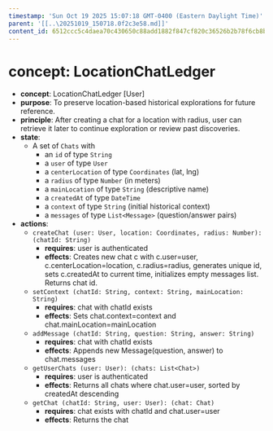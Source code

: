 ```yaml
---
timestamp: 'Sun Oct 19 2025 15:07:18 GMT-0400 (Eastern Daylight Time)'
parent: '[[..\20251019_150718.0f2c3e58.md]]'
content_id: 6512ccc5c4daea70c430650c88add1882f847cf820c36526b2b78f6cb8badb1c
---
```


# concept: LocationChatLedger

* **concept**: LocationChatLedger \[User]
* **purpose**: To preserve location-based historical explorations for future reference.
* **principle**: After creating a chat for a location with radius, user can retrieve it later to continue exploration or review past discoveries.
* **state**:
  * A set of `Chats` with
    * an `id` of type `String`
    * a `user` of type `User`
    * a `centerLocation` of type `Coordinates` (lat, lng)
    * a `radius` of type `Number` (in meters)
    * a `mainLocation` of type `String` (descriptive name)
    * a `createdAt` of type `DateTime`
    * a `context` of type `String` (initial historical context)
    * a `messages` of type `List<Message>` (question/answer pairs)
* **actions**:
  * `createChat (user: User, location: Coordinates, radius: Number): (chatId: String)`
    * **requires**: user is authenticated
    * **effects**: Creates new chat c with c.user=user, c.centerLocation=location, c.radius=radius, generates unique id, sets c.createdAt to current time, initializes empty messages list. Returns chat id.
  * `setContext (chatId: String, context: String, mainLocation: String)`
    * **requires**: chat with chatId exists
    * **effects**: Sets chat.context=context and chat.mainLocation=mainLocation
  * `addMessage (chatId: String, question: String, answer: String)`
    * **requires**: chat with chatId exists
    * **effects**: Appends new Message(question, answer) to chat.messages
  * `getUserChats (user: User): (chats: List<Chat>)`
    * **requires**: user is authenticated
    * **effects**: Returns all chats where chat.user=user, sorted by createdAt descending
  * `getChat (chatId: String, user: User): (chat: Chat)`
    * **requires**: chat exists with chatId and chat.user=user
    * **effects**: Returns the chat
